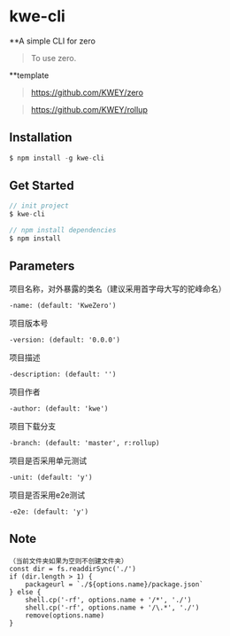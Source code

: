 # kwe-cli

**A simple CLI for zero

> To use zero.

**template

> https://github.com/KWEY/zero

> https://github.com/KWEY/rollup
## Installation
``` js
$ npm install -g kwe-cli
```

## Get Started
``` js
// init project
$ kwe-cli

// npm install dependencies
$ npm install
```

<!-- ## Update From Template
``` js
// update  document
$ kwe-cli-update -d package.json [-b master]
$ kwe-cli-update -d base.config.js  readme.md [-b master]
```
``` js
// update file
$ kwe-cli-update -f src [-b master]
$ kwe-cli-update -f demo src [-b master]
``` -->

## Parameters
项目名称，对外暴露的类名（建议采用首字母大写的驼峰命名）
```
-name: (default: 'KweZero') 
```
项目版本号
```
-version: (default: '0.0.0') 
```
项目描述
```
-description: (default: '') 
```
项目作者
```
-author: (default: 'kwe') 
```
项目下载分支
```
-branch: (default: 'master', r:rollup) 
```
项目是否采用单元测试
```
-unit: (default: 'y') 
```
项目是否采用e2e测试
```
-e2e: (default: 'y') 
```

## Note
```
（当前文件夹如果为空则不创建文件夹）
const dir = fs.readdirSync('./')
if (dir.length > 1) {
    packageurl = `./${options.name}/package.json`
} else {
    shell.cp('-rf', options.name + '/*', './')
    shell.cp('-rf', options.name + '/\.*', './')
    remove(options.name)
}
```
